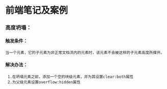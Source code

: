 # 前端笔记及案例
### 高度坍塌：
  #### 触发条件：
    当一个元素，它的子元素为非正常文档流内的元素时，该元素不会被这样的子元素高度所撑开。

  #### 解决办法：
     1.在坍塌元素之前，添加一个空的块级元素，并为其设置clear:both属性
     2.为父级元素设置overflow:hidden属性
